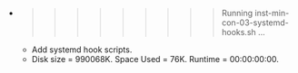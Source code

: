 * >>>>>>>>> Running inst-min-con-03-systemd-hooks.sh ...
  * Add systemd hook scripts.
  * Disk size = 990068K. Space Used = 76K. Runtime = 00:00:00:00.
